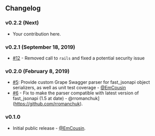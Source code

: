## Changelog

### v0.2.2 (Next)

* Your contribution here.

### v0.2.1 (September 18, 2019)

* [#12](https://github.com/EmCousin/grape_fast_jsonapi/pull/12) - Removed call to `rails` and fixed a potential security issue


### v0.2.0 (February 8, 2019)

* [#5](https://github.com/EmCousin/grape_fast_jsonapi/pull/5): Provide custom Grape Swagger parser for fast_jsonapi object serializers, as well as unit test coverage - [@EmCousin](https://github.com/EmCousin)
* [#6](https://github.com/EmCousin/grape_fast_jsonapi/pull/6) - Fix to make the parser compatible with latest version of fast_jsonapi (1.5 at date) - @rromanchuk](https://github.com/rromanchuk).

### v0.1.0

* Initial public release - [@EmCousin](https://github.com/EmCousin).
